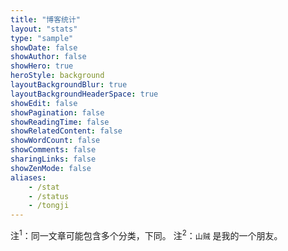 ```yaml
---
title: "博客统计"
layout: "stats"
type: "sample"
showDate: false
showAuthor: false
showHero: true
heroStyle: background
layoutBackgroundBlur: true
layoutBackgroundHeaderSpace: true
showEdit: false
showPagination: false
showReadingTime: false
showRelatedContent: false
showWordCount: false
showComments: false
sharingLinks: false
showZenMode: false
aliases:
    - /stat
    - /status
    - /tongji
---
```


注<sup>1</sup>：同一文章可能包含多个分类，下同。
注<sup>2</sup>：`山贼` 是我的一个朋友。
